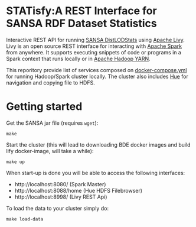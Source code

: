 # STATisfy:A REST Interface for SANSA RDF Dataset Statistics

Interactive REST API for running [SANSA DistLODStats](https://github.com/SANSA-Stack/SANSA-RDF/tree/develop/sansa-rdf-spark/src/main/scala/net/sansa_stack/rdf/spark/stats) using [Apache Livy](http://livy.incubator.apache.org./).
Livy is an open source REST interface for interacting with [Apache Spark](http://spark.apache.org/) from anywhere. It supports executing snippets of code or programs in a Spark context that runs locally or in [Apache Hadoop YARN](http://hadoop.apache.org/docs/current/hadoop-yarn/hadoop-yarn-site/YARN.html).

This reporitory provide list of services composed on [docker-compose.yml](./docker-compose.yml) for running Hadoop/Spark cluster locally.
The cluster also includes [Hue](http://gethue.com/) for navigation and copying file to HDFS.

# Getting started
Get the SANSA jar file (requires ```wget```):
```
make
```
Start the cluster (this will lead to downloading BDE docker images and build lify docker-image, will take a while):
```
make up
```
When start-up is done you will be able to access the following interfaces:
* http://localhost:8080/ (Spark Master)
* http://localhost:8088/home (Hue HDFS Filebrowser)
* http://localhost:8998/ (Livy REST Api)

To load the data to your cluster simply do:
```
make load-data
```
